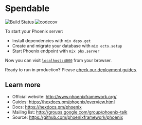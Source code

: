 # Spendable

[![Build Status](https://travis-ci.org/michaelst/budget-api.svg?branch=master)](https://travis-ci.org/michaelst/budget-api) 
[![codecov](https://codecov.io/gh/michaelst/spendable-api/branch/master/graph/badge.svg)](https://codecov.io/gh/michaelst/spendable-api)

To start your Phoenix server:

  * Install dependencies with `mix deps.get`
  * Create and migrate your database with `mix ecto.setup`
  * Start Phoenix endpoint with `mix phx.server`

Now you can visit [`localhost:4000`](http://localhost:4000) from your browser.

Ready to run in production? Please [check our deployment guides](https://hexdocs.pm/phoenix/deployment.html).

## Learn more

  * Official website: http://www.phoenixframework.org/
  * Guides: https://hexdocs.pm/phoenix/overview.html
  * Docs: https://hexdocs.pm/phoenix
  * Mailing list: http://groups.google.com/group/phoenix-talk
  * Source: https://github.com/phoenixframework/phoenix

